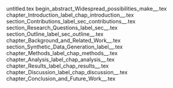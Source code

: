 untitled.tex
begin_abstract_Widespread_possibilities_make__.tex
chapter_Introduction_label_chap_introduction__.tex
section_Contributions_label_sec_contributions__.tex
section_Research_Questions_label_sec__.tex
section_Outline_label_sec_outline__.tex
chapter_Background_and_Related_Work__.tex
section_Synthetic_Data_Generation_label__.tex
chapter_Methods_label_chap_methods__.tex
chapter_Analysis_label_chap_analysis__.tex
chapter_Results_label_chap_results__.tex
chapter_Discussion_label_chap_discussion__.tex
chapter_Conclusion_and_Future_Work__.tex
